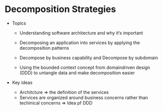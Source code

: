 # Decomposition Strategies


- Topics	

	- Understanding software architecture and why it’s important

	- Decomposing an application into services by applying the decomposition patterns 
	- Decompose by business capability and Decompose by subdomain

	- Using the bounded context concept from domaindriven design (DDD) to untangle data and make decomposition easier

- Key ideas
	- Architcture => the definition of the services
	- Services are organized around business concerns rather than techinical concerns  => Idea pf DDD
